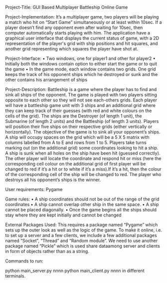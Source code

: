 Project-Title:
GUI Based Multiplayer Battleship Online Game

Project-Implementation:
It’s a multiplayer game, two players will be playing a match who hit on “Start Game” simultaneously or at least within 10sec. If a player doesn’t find any opponent even after waiting for 10sec, then computer automatically starts playing with him. The application have a graphical user interface that displays the current status of game, with a 2D representation of the player's grid with ship positions and hit squares, and another grid representing which squares the player have shot at.

Project-Interface:
• Two windows, one for player1 and other for player2
• Initially both the windows contain option to either start the game or to quit the game
• In the game mode, each window contains two grids. One grid keeps the track of his opponent ships which he destroyed or sunk and the other contains his arrangement of ships

Project-Description:
Battleship is a game where the player has to find and sink all ships of the opponent. The game is played with two players sitting opposite to each other so they will not see each-others grids.
Each player will have a battleship game unit with 3 ships and an additional grid where they can keep track of their guesses (with red and white colours on the cells of the grid). The ships are the Destroyer (of length 1 unit), the Submarine (of length 2 units) and the Battleship (of length 3 units). Players will position their five ships on their respective grids (either vertically or horizontally).
The objective of the game is to sink all your opponent’s ships. A ship will occupy spaces on the grid which will be a 5 X 5 matrix with columns labelled from A to E and rows from 1 to 5. Players take turns marking out (on the additional grid) some coordinates looking to hit a ship.
A ship is sunk when all holes on the ship have been hit (guessed correctly). The other player will locate the coordinate and respond hit or miss (here the corresponding cell colour on the additional grid of first player will be changed to red if it’s a hit or to white if it’s a miss).If it’s a hit, then the colour of the corresponding cell of the ship will be changed to red.
The player who destroys all his opponent’s ships is the winner.

User requirements:
Pygame

Game rules:
• A ship coordinates should not be out of the range of the grid coordinates
• A ship cannot overlap other ship in the same space.
• A ship cannot be placed diagonally.
• Once the game begins all the ships should stay where they are kept initially and cannot be changed

External Packages Used:
This requires a package named “Pygame” which sets up the outer look as well as the logic of the game. To make it online, i.e. to set up a server and a few clients, we include a few additional packages named “Socket”, “Thread” and “Random module”.
We need to use another package named “Pickle” which is used share dataamong server and clients in form of objects rather than as a string.

Commands to run:

python main_server.py nnnn
python main_client.py nnnn
in different terminals.
